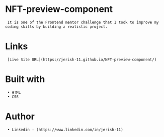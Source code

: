 # NFT-preview-component
     It is one of the Frontend mentor challenge that I took to improve my coding skills by building a realistic project.

# Links
     [Live Site URL](https://jerish-11.github.io/NFT-preview-component/)
     
# Built with
     • HTML
     • CSS

# Author
     • Linkedin - (https://www.linkedin.com/in/jerish-11)
